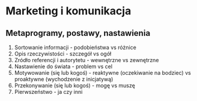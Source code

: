 # Marketing i komunikacja

## Metaprogramy, postawy, nastawienia

1. Sortowanie informacji - podobieństwa vs różnice
2. Opis rzeczywistości - szczegół vs ogół
3. Zródło referencji i autorytetu - wewnętrzne vs zewnętrzne
4. Nastawienie do świata - problem vs cel
5. Motywowanie (się lub kogoś) - reaktywne (oczekiwanie na bodziec) vs proaktywne (wychodzenie z inicjatywą)
6. Przekonywanie (się lub kogoś) - mogę vs muszę
7. Pierwszeństwo - ja czy inni
